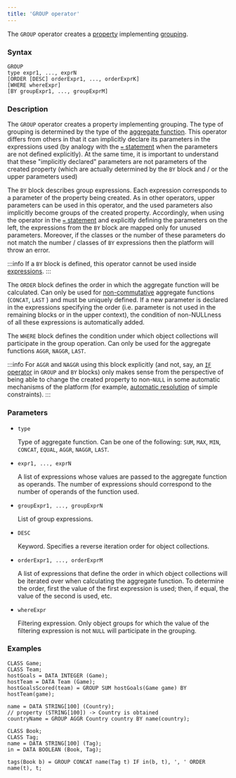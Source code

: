 ```yaml
---
title: 'GROUP operator'
---
```


The `GROUP` operator creates a [property](Properties.md) implementing [grouping](Grouping_GROUP.md).

### Syntax 

```
GROUP 
type expr1, ..., exprN
[ORDER [DESC] orderExpr1, ..., orderExprK]
[WHERE whereExpr]
[BY groupExpr1, ..., groupExprM]
```

### Description

The `GROUP` operator creates a property implementing grouping. The type of grouping is determined by the type of the [aggregate function](Set_operations.md). This operator differs from others in that it can implicitly declare its parameters in the expressions used (by analogy with the [`=` statement](=_statement.md) when the parameters are not defined explicitly). At the same time, it is important to understand that these "implicitly declared" parameters are not parameters of the created property (which are actually determined by the `BY` block and / or the upper parameters used)

The `BY` block describes group expressions. Each expression corresponds to a parameter of the property being created. As in other operators, upper parameters can be used in this operator, and the used parameters also implicitly become groups of the created property. Accordingly, when using the operator in the [`=` statement](=_statement.md) and explicitly defining the parameters on the left, the expressions from the `BY` block are mapped only for unused parameters. Moreover, if the classes or the number of these parameters do not match the number / classes of `BY` expressions then the platform will throw an error. 

:::info
If a `BY` block is defined, this operator cannot be used inside [expressions](Expression.md).
:::

The `ORDER` block defines the order in which the aggregate function will be calculated. Can only be used for [non-commutative](Set_operations.md) aggregate functions (`CONCAT`, `LAST` ) and must be uniquely defined. If a new parameter is declared in the expressions specifying the order (i.e. parameter is not used in the remaining blocks or in the upper context), the condition of non-NULLness of all these expressions is automatically added.

The `WHERE` block defines the condition under which object collections will participate in the group operation. Can only be used for the aggregate functions `AGGR`, `NAGGR`, `LAST`.


:::info
For `AGGR` and `NAGGR` using this block explicitly (and not, say, an [`IF` operator](IF_operator.md) in `GROUP` and `BY` blocks) only makes sense from the perspective of being able to change the created property to non-`NULL` in some automatic mechanisms of the platform (for example, [automatic resolution](Simple_constraints.md) of simple constraints).
:::

### Parameters

- `type`

    Type of aggregate function. Can be one of the following: `SUM`, `MAX`, `MIN`, `CONCAT`, `EQUAL`, `AGGR`, `NAGGR`, `LAST`. 

- `expr1, ..., exprN`

    A list of expressions whose values are passed to the aggregate function as operands. The number of expressions should correspond to the number of operands of the function used. 

- `groupExpr1, ..., groupExprN`  

    List of group expressions. 

- `DESC`

    Keyword. Specifies a reverse iteration order for object collections. 

- `orderExpr1, ..., orderExprM`

    A list of expressions that define the order in which object collections will be iterated over when calculating the aggregate function. To determine the order, first the value of the first expression is used; then, if equal, the value of the second is used, etc. 

- `whereExpr`

    Filtering expression. Only object groups for which the value of the filtering expression is not `NULL` will participate in the grouping.

### Examples

```lsf
CLASS Game;
CLASS Team;
hostGoals = DATA INTEGER (Game);
hostTeam = DATA Team (Game);
hostGoalsScored(team) = GROUP SUM hostGoals(Game game) BY hostTeam(game);

name = DATA STRING[100] (Country);
// property (STRING[100]) -> Country is obtained
countryName = GROUP AGGR Country country BY name(country); 

CLASS Book;
CLASS Tag;
name = DATA STRING[100] (Tag);
in = DATA BOOLEAN (Book, Tag);

tags(Book b) = GROUP CONCAT name(Tag t) IF in(b, t), ', ' ORDER name(t), t;
```
